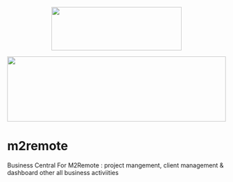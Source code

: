 <p align="center">
  <img src="https://m2remote.github.io/assets/img/logos/m2remote-white.svg" width="300" height="100">
</p>	
<img src="https://raw.githubusercontent.com/matfantinel/matfantinel/master/waves.svg" width="100%" height="150">

# m2remote
Business Central For M2Remote : project mangement, client management &amp; dashboard other all business activiities 

